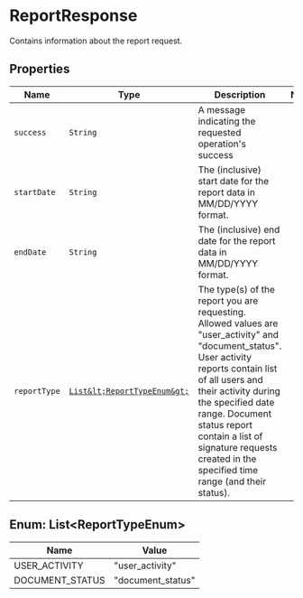 

# ReportResponse

Contains information about the report request.

## Properties

Name | Type | Description | Notes
------------ | ------------- | ------------- | -------------
| `success` | ```String``` |  A message indicating the requested operation&#39;s success  |  |
| `startDate` | ```String``` |  The (inclusive) start date for the report data in MM/DD/YYYY format.  |  |
| `endDate` | ```String``` |  The (inclusive) end date for the report data in MM/DD/YYYY format.  |  |
| `reportType` | [```List&lt;ReportTypeEnum&gt;```](#List&lt;ReportTypeEnum&gt;) |  The type(s) of the report you are requesting. Allowed values are &quot;user_activity&quot; and &quot;document_status&quot;. User activity reports contain list of all users and their activity during the specified date range. Document status report contain a list of signature requests created in the specified time range (and their status).  |  |



## Enum: List&lt;ReportTypeEnum&gt;

Name | Value
---- | -----
| USER_ACTIVITY | &quot;user_activity&quot; |
| DOCUMENT_STATUS | &quot;document_status&quot; |



